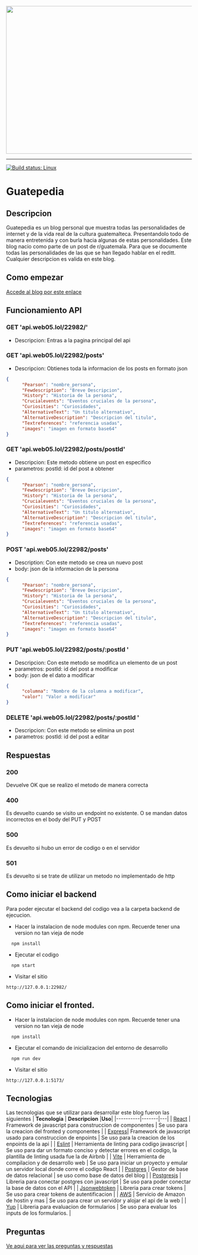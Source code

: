 <p align="center">
  <img src="https://static.eldiario.es/clip/37460793-dad7-4fa6-a300-ae64450ae597_16-9-discover-aspect-ratio_default_0.jpg"  style="object-fit: contain; width: 1000px; height: 400px;"/>
</p>

---
[![Build status: Linux](https://img.shields.io/travis/coryhouse/react-slingshot.svg?style=flat-square)](https://travis-ci.org/coryhouse/react-slingshot)

# Guatepedia
## Descripcion 
Guatepedia es un blog personal que muestra todas las personalidades de internet y de la vida real de la cultura guatemalteca. Presentandolo todo de manera entretenida y con burla hacia algunas de estas personalidades.
Este blog nacio como parte de un post de r/guatemala. Para que se documente todas las personalidades de las que se han llegado hablar en el reditt. Cualquier descripcion es valida en este blog.

## Como empezar  
[Accede al blog por este enlace](https://web05.lol/blog/dist/index.html)


## Funcionamiento API
### GET 'api.web05.lol/22982/'
- Descripcion: Entras a la pagina principal del api
### GET 'api.web05.lol/22982/posts'
- Descripcion: Obtienes toda la informacion de los posts en formato json
```json
{
      "Pearson": "nombre_persona",
      "Fewdescription": "Breve Descripcion",
      "History": "Historia de la persona",
      "Crucialevents": "Eventos cruciales de la persona",
      "Curiosities": "Curiosidades",
      "AlternativeText": "Un titulo alternativo",
      "AlternativeDescription": "Descripcion del titulo",
      "Textreferences": "referencia usadas",
      "images": "imagen en formato base64"
}
```
### GET 'api.web05.lol/22982/posts/postId'
- Descripcion: Este metodo obtiene un post en especifico
- parametros: postId: id del post a obtener
```json
{
      "Pearson": "nombre_persona",
      "Fewdescription": "Breve Descripcion",
      "History": "Historia de la persona",
      "Crucialevents": "Eventos cruciales de la persona",
      "Curiosities": "Curiosidades",
      "AlternativeText": "Un titulo alternativo",
      "AlternativeDescription": "Descripcion del titulo",
      "Textreferences": "referencia usadas",
      "images": "imagen en formato base64"
}
```

### POST 'api.web05.lol/22982/posts'
- Description: Con este metodo se crea un nuevo post
- body: json de la informacion de la persona
```json
{
      "Pearson": "nombre_persona",
      "Fewdescription": "Breve Descripcion",
      "History": "Historia de la persona",
      "Crucialevents": "Eventos cruciales de la persona",
      "Curiosities": "Curiosidades",
      "AlternativeText": "Un titulo alternativo",
      "AlternativeDescription": "Descripcion del titulo",
      "Textreferences": "referencia usadas",
      "images": "imagen en formato base64"
}
```
### PUT  'api.web05.lol/22982/posts/:postId '
- Descripcion: Con este metodo se modifica un elemento de un post
- parametros: postId: id del post a modificar
- body: json de el dato a modificar
```json
{
      "columna": "Nombre de la columna a modificar",
      "valor": "Valor a modificar"
}
```
### DELETE  'api.web05.lol/22982/posts/:postId '
- Descripcion: Con este metodo se elimina un post
- parametros: postId: id del post a editar
## Respuestas
### 200
Devuelve OK que se realizo el metodo de manera correcta
### 400
Es devuelto cuando se visito un endpoint no existente. O se mandan datos incorrectos en el body del PUT y POST
### 500
Es devuelto si hubo un error de codigo o en el servidor
### 501
Es devuelto si se trate de utilizar un metodo no implementado de http
## Como iniciar el backend
Para poder ejecutar el backend del codigo vea a la carpeta backend de ejecucion. 

- Hacer la instalacion de node modules con npm. Recuerde tener una version no tan vieja de node
```
  npm install
```
- Ejecutar el codigo
```
  npm start
```
- Visitar el sitio
```
http://127.0.0.1:22982/
```
## Como iniciar el fronted.

- Hacer la instalacion de node modules con npm. Recuerde tener una version no tan vieja de node
```
  npm install
```
- Ejecutar el comando de inicializacion del entorno de desarrollo
```
  npm run dev
```
- Visitar el sitio
```
http://127.0.0.1:5173/
```

## Tecnologias
Las tecnologias que se utilizar para desarrollar este blog fueron las siguientes
| **Tecnologia** | **Descripcion** |**Uso**|
|----------|-------|---|
|  [React](https://facebook.github.io/react/) | Framework de javascript para construccion de componentes | Se uso para la creacion del fronted y componentes |
| [Express](https://expressjs.com)| Framework de javascript usado para construccion de enpoints | Se uso para la creacion de los enpoints de la api |
|  [Eslint](https://eslint.org) | Herramienta de linting para codigo javascript | Se uso para dar un formato conciso y detectar errores en el codigo, la plantilla de linting usada fue la de Airbnb |
|  [Vite](https://es.vitejs.dev/guide/) | Herramienta de compilacion y de desarrollo web | Se uso para iniciar un proyecto y emular un servidor local donde corre el codigo React |
|  [Postgres](https://www.postgresql.org) | Gestor de base de datos relacional | se uso como base de datos del blog |
|  [Postgresjs](https://www.npmjs.com/package/pg) | Libreria para conectar postgres con javascript | Se uso para poder conectar la base de datos con el API |
|  [Jsonwebtoken](https://www.npmjs.com/package/jsonwebtoken) | Libreria para crear tokens | Se uso para crear tokens de autentificacion |
|  [AWS](https://aws.amazon.com) | Servicio de Amazon de hostin y mas | Se uso para crear un servidor y alojar el api de la web |
|  [Yup](https://www.npmjs.com/package/yup) | Libreria para evaluacion de formularios | Se uso para evaluar los inputs de los formularios. |

## Preguntas
[Ve aqui para ver las preguntas y respuestas](./docs/Preguntas.md) 

